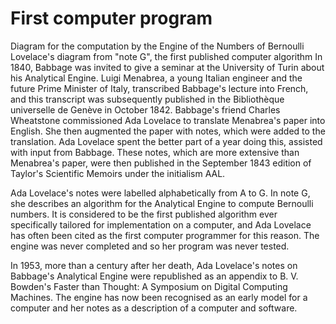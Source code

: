 # First computer program

Diagram for the computation by the Engine of the Numbers of Bernoulli
Lovelace's diagram from "note G", the first published computer algorithm
In 1840, Babbage was invited to give a seminar at the University of Turin about his Analytical Engine. Luigi
Menabrea, a
young Italian engineer and the future Prime Minister of Italy, transcribed Babbage's lecture into French, and this
transcript was subsequently published in the Bibliothèque universelle de Genève in October 1842. Babbage's friend
Charles Wheatstone commissioned Ada Lovelace to translate Menabrea's paper into English. She then augmented the
paper
with notes, which were added to the translation. Ada Lovelace spent the better part of a year doing this, assisted
with
input from Babbage. These notes, which are more extensive than Menabrea's paper, were then published in the
September
1843 edition of Taylor's Scientific Memoirs under the initialism AAL.

Ada Lovelace's notes were labelled alphabetically from A to G. In note G, she describes an algorithm for the
Analytical
Engine to compute Bernoulli numbers. It is considered to be the first published algorithm ever specifically tailored
for
implementation on a computer, and Ada Lovelace has often been cited as the first computer programmer for this
reason. The engine was never completed and so her program was never tested.

In 1953, more than a century after her death, Ada Lovelace's notes on Babbage's Analytical Engine were
republished as an
appendix to B. V. Bowden's Faster than Thought: A Symposium on Digital Computing Machines. The engine has now been
recognised as an early model for a computer and her notes as a description of a computer and software.
